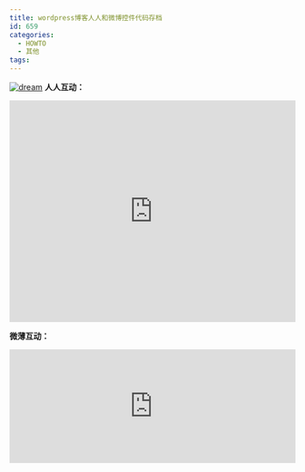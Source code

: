 ```yaml
---
title: wordpress博客人人和微博控件代码存档
id: 659
categories:
  - HOWTO
  - 其他
tags:
---
```


 
[![](http://sunchunman-wordpress.stor.sinaapp.com/uploads/2011/12/dream.jpg "dream")](http://sunchunman-wordpress.stor.sinaapp.com/uploads/2011/12/dream.jpg)
**人人互动：**
<iframe style="width: 100%; height: 390px;" src="http://www.connect.renren.com/widget/liveWidget?api_key=0512333600d045c49774a73d3a0b1d90&amp;xid=default&amp;desp=%E5%A4%A7%E5%AE%B6%E6%9D%A5%E8%AE%A8%E8%AE%BA" frameborder="0" scrolling="no" width="320" height="200"></iframe>

**微薄互动：**
<iframe src="http://widget.weibo.com/livestream/listlive.php?language=zh_cn&amp;width=0&amp;height=500&amp;uid=2219008802&amp;skin=1&amp;refer=1&amp;pic=1&amp;titlebar=1&amp;border=1&amp;publish=1&amp;atalk=1&amp;recomm=0&amp;at=0&amp;dpc=1" frameborder="0" width="100%" height="200"></iframe>